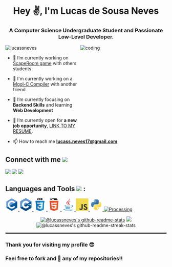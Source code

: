 <h1 align="center">Hey ✌, I'm Lucas de Sousa Neves</h1>  
<h3 align="center">A Computer Science Undergraduate Student and Passionate Low-Level Developer.</h3>  

<img align="right" alt="coding" width="270" height="270" src="https://media1.giphy.com/media/ES4Vcv8zWfIt2/giphy.gif?cid=790b7611031ca5183db69a73a42cdbdf71e676a9fda4fa10&rid=giphy.gif&ct=g">


  
<p align="left"> <img src="https://komarev.com/ghpvc/?username=lucassneves&label=Profile%20views&color=0e75b6&style=flat" alt="lucassneves" /> </p>  
  
- 🔭 I’m currently working on [ScapeRoom game](https://github.com/lucassneves/Projeto-Escape-INF) with others students

- 🎃 I'm currently working on a [Mgol-C Compiler](https://github.com/lucassneves?tab=repositories) with another friend

- 🎯 I’m currently focusing on **Backend Skills** and learning **Web Development**
  
- 👀 I’m currently open for **a new job opportunity**, <a href="https://drive.google.com/file/d/18tCwn9wzpBwnxPmxBLc79HNA4wbb6n1h/view?usp=sharing">LINK TO MY RESUME</a>.
  
- 📫 How to reach me **lucass.neves17@gmail.com**  
  
<h2 align="left">Connect with me <img src='https://raw.githubusercontent.com/ShahriarShafin/ShahriarShafin/main/Assets/handshake.gif' width="75px"></h2>  

<p align="left">  
<a href="mailto: contact.lucass.neves17@gmail.com" target="_blank"><img src="https://img.shields.io/badge/Gmail-D14836?style=for-the-badge&logo=gmail&logoColor=white" target="_blank"></a>
<a href="https://www.linkedin.com/in/lucas-de-sousa-892296128/" target="_blank"><img src="https://img.shields.io/badge/LinkedIn-0077B5?style=for-the-badge&logo=linkedin&logoColor=white" target="_blank"></a>
<a href="https://www.instagram.com/lucass.neves1/" target="_blank"><img src="https://img.shields.io/badge/Instagram-E4405F?style=for-the-badge&logo=instagram&logoColor=white" target="_blank"></a>
</p> 
  
<h2 align="left">Languages and Tools <img src = "https://media2.giphy.com/media/QssGEmpkyEOhBCb7e1/giphy.gif?cid=ecf05e47a0n3gi1bfqntqmob8g9aid1oyj2wr3ds3mg700bl&rid=giphy.gif" width = 22px> :</h2> <p align="left">
<a href="https://www.cprogramming.com/" target="_blank" rel="noreferrer"> <img src="https://raw.githubusercontent.com/devicons/devicon/master/icons/c/c-original.svg" alt="c" width="40" height="40"/> </a> <a href="https://www.w3schools.com/cpp/" target="_blank" rel="noreferrer"> <img src="https://raw.githubusercontent.com/devicons/devicon/master/icons/cplusplus/cplusplus-original.svg" alt="cplusplus" width="40" height="40"/> </a> <a href="https://www.w3schools.com/css/" target="_blank" rel="noreferrer"> <img src="https://raw.githubusercontent.com/devicons/devicon/master/icons/css3/css3-original-wordmark.svg" alt="css3" width="40" height="40"/> </a> <a href="https://www.w3.org/html/" target="_blank" rel="noreferrer"> <img src="https://raw.githubusercontent.com/devicons/devicon/master/icons/html5/html5-original-wordmark.svg" alt="html5" width="40" height="40"/> </a> <a href="https://www.java.com" target="_blank" rel="noreferrer"> <img src="https://raw.githubusercontent.com/devicons/devicon/master/icons/java/java-original.svg" alt="java" width="40" height="40"/> </a> <a href="https://developer.mozilla.org/en-US/docs/Web/JavaScript" target="_blank" rel="noreferrer"> <img src="https://raw.githubusercontent.com/devicons/devicon/master/icons/javascript/javascript-original.svg" alt="javascript" width="40" height="40"/> </a> <a href="https://www.python.org" target="_blank" rel="noreferrer"> <img src="https://raw.githubusercontent.com/devicons/devicon/master/icons/python/python-original.svg" alt="python" width="40" height="40"/> </a> <a href="https://processing.org/" target="_blank" rel="noreferrer"> <img src="https://github.com/processing/processing/blob/master/build/shared/lib/icons/pde-512.png" alt="Processing" width="40" height="40"/>  </p>  

<!-- <p align="center">
<a href="https://github.com/lucassneves">
  <img height="180em" src="https://github-readme-stats-eight-theta.vercel.app/api?username=tonisidneimc&show_icons=true&theme=dracula&include_all_commits=true&count_private=true"/>
  <img height="180em" src="https://github-readme-stats-eight-theta.vercel.app/api/top-langs/?username=lucassneves&layout=compact&langs_count=8&theme=dracula"/>
</a>
</p> -->

<!-- <br/>
<p align="left">
  <a href="https://github.com/lucassneves">
  <img width="49.5%" height="180em" src="https://github-readme-stats.vercel.app/api?username=lucassnevesimc&show_icons=true&theme=dracula&hide_border=true&include_all_commits=true&count_private=true" />&nbsp;
    <img width="49.5%" height="180em" src="https://github-readme-stats-eight-theta.vercel.app/api/top-langs/?username=lucassneves&layout=compact&theme=dracula&hide_border=true" />
  </a>
</p>
<br> -->

<p align="center">
<a href="https://github.com/lucassneves?tab=repositories"><img src="https://github-readme-stats.vercel.app/api?username=lucassneves&theme=dracula&show_icons=true&count_private=true&hide_border=true"  width="48%" alt="@lucassneves's github-readme-stats"/></a>
<img width="40%" src="https://github-readme-stats.vercel.app/api/top-langs/?username=lucassneves&layout=compact&theme=dracula&hide_border=true"
<a href="https://github.com/lucassneves?tab=stars"><img src="https://github-readme-streak-stats.herokuapp.com?user=lucassneves&theme=dracula&hide_border=true&date_format=M%20j%5B%2C%20Y%5D"  width="48%" alt="@lucassneves's github-readme-streak-stats"/></a>
</p>

<!-- <p align="center">
<a href="https://github.com/lucassneves">
  <img height="180em" src="https://github-readme-stats.vercel.app/api?username=lucassneves&show_icons=true&theme=dracula&count_private=true&locale=en&layout=compact"/>
  <img height="180em" src="https://github-readme-stats.vercel.app/api/top-langs/?username=lucassneves&layout=compact&theme=dracula"/>
</a>
</p>

<p  align="center"><img src="https://github-readme-streak-stats.herokuapp.com/?user=lucassneves&theme=dracula" alt="lucassneves" /></p> 
-->

<hr style="border:2px solid gray">

### Thank you for visiting my profile 😎
### Feel free to fork and 🌟 any of my repositories!!
